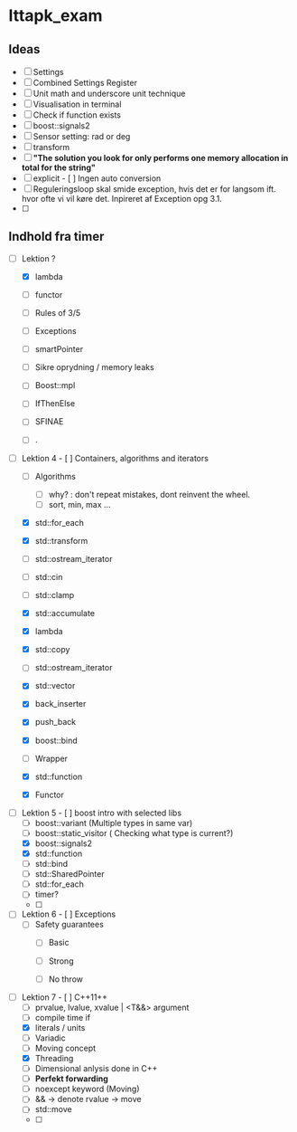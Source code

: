﻿# Ittapk_exam


## Ideas

- [ ] Settings
- [ ] Combined Settings Register
- [ ] Unit math and underscore unit technique
- [ ] Visualisation in terminal
- [ ] Check if function exists
- [ ] boost::signals2
- [ ] Sensor setting: rad or deg
- [ ] transform
- [ ] **"The solution you look for only performs one memory allocation in total for the string"**
- [ ] explicit - [ ] Ingen auto conversion
- [ ] Reguleringsloop skal smide exception, hvis det er for langsom ift. hvor ofte vi vil køre det. 
Inpireret af Exception opg 3.1.
- [ ] 

## Indhold fra timer
- [ ] Lektion ?
  - [X]  lambda 
  - [ ] functor
  - [ ] Rules of 3/5
  - [ ] Exceptions
  - [ ] smartPointer
  - [ ] Sikre oprydning / memory leaks
  - [ ] Boost::mpl
  - [ ] IfThenElse
  - [ ] SFINAE
  - [ ] .
  
  
- [ ] Lektion 4 - [ ] Containers, algorithms and iterators
  - [ ] Algorithms
    - [ ] why? : don't repeat mistakes, dont reinvent the wheel.
    - [ ] sort, min, max ...
  - [x] std::for_each
  - [x] std::transform
  - [ ] std::ostream_iterator
  - [ ] std::cin
  - [ ] std::clamp
  - [x] std::accumulate
  - [x] lambda
  - [x] std::copy
  - [ ] std::ostream_iterator
  - [x] std::vector
  - [x] back_inserter
  - [X] push_back
  - [x] boost::bind
  - [ ] Wrapper<int>
  - [X] std::function
  - [x] Functor
  

- [ ] Lektion 5 - [ ] boost intro with selected libs
  - [ ] boost::variant (Multiple types in same var)
  - [ ] boost::static_visitor ( Checking what type is current?)
  - [X] boost::signals2 
  - [X] std::function
  - [ ] std::bind
  - [ ] std::SharedPointer
  - [ ] std::for_each  
  - [ ] timer?
  - [ ] 


- [ ] Lektion 6 - [ ] Exceptions
  - [ ] Safety guarantees
    - [ ] Basic
    - [ ] Strong
    - [ ] No throw
  
  
- [ ] Lektion 7 - [ ] C++11++
  - [ ] prvalue, lvalue, xvalue | <T&&> argument
  - [ ] compile time if
  - [X] literals / units
  - [ ] Variadic
  - [ ] Moving concept
  - [X] Threading
  - [ ] Dimensional anlysis done in C++
  - [ ] **Perfekt forwarding**
  - [ ] noexcept keyword (Moving)
  - [ ] && -> denote rvalue -> move
  - [ ] std::move
  - [ ] 
  
  
